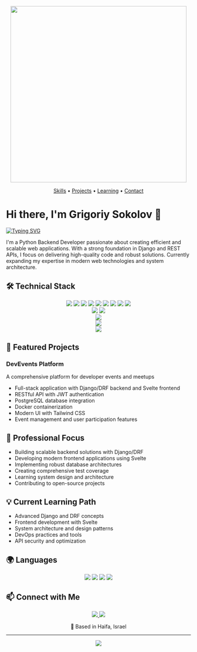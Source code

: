 <div align="center">
  <img src="https://user-images.githubusercontent.com/74038190/225813708-98b745f2-7d22-48cf-9150-083f1b00d6c9.gif" width="480" />
</div>

<div align="center">
  
[Skills](#-technical-stack) • [Projects](#-featured-projects) • [Learning](#-current-learning-path) • [Contact](#-connect-with-me)
  
</div>


# Hi there, I'm Grigoriy Sokolov 👋

[![Typing SVG](https://readme-typing-svg.herokuapp.com?font=Fira+Code&pause=1000&color=36BCF7&center=true&vCenter=true&width=435&lines=Python+Backend+Developer;Full+Stack+Enthusiast;Clean+Code+Advocate;Always+Learning+New+Technologies)](https://git.io/typing-svg)


I'm a Python Backend Developer passionate about creating efficient and scalable web applications. With a strong foundation in Django and REST APIs, I focus on delivering high-quality code and robust solutions. Currently expanding my expertise in modern web technologies and system architecture.

## 🛠 Technical Stack

<div align="center">
  <img src="https://img.shields.io/badge/Python-3776AB?style=for-the-badge&logo=python&logoColor=white" />
  <img src="https://img.shields.io/badge/Django-092E20?style=for-the-badge&logo=django&logoColor=white" />
  <img src="https://img.shields.io/badge/DRF-FF1709?style=for-the-badge&logo=django&logoColor=white" />
  <img src="https://img.shields.io/badge/Svelte-FF3E00?style=for-the-badge&logo=svelte&logoColor=white" />
  <img src="https://img.shields.io/badge/Tailwind_CSS-38B2AC?style=for-the-badge&logo=tailwind-css&logoColor=white" />
  <img src="https://img.shields.io/badge/PostgreSQL-316192?style=for-the-badge&logo=postgresql&logoColor=white" />
  <img src="https://img.shields.io/badge/Docker-2496ED?style=for-the-badge&logo=docker&logoColor=white" />
  <img src="https://img.shields.io/badge/Git-F05032?style=for-the-badge&logo=git&logoColor=white" />
  <img src="https://img.shields.io/badge/Pytest-0A9EDC?style=for-the-badge&logo=pytest&logoColor=white" />
</div>

<div align="center">
  <img src="https://github-readme-stats.vercel.app/api?username=SokolovG&show_icons=true&theme=tokyonight" />
  <img src="https://github-readme-streak-stats.herokuapp.com/?user=SokolovG&theme=tokyonight" />
</div>

<div align="center">
  <img src="https://github-readme-activity-graph.vercel.app/graph?username=SokolovG&theme=tokyo-night" />
</div>
<div align="center">
  <img src="https://github-readme-stats.vercel.app/api/top-langs/?username=SokolovG&layout=compact&theme=tokyonight" />
</div>
<div align="center">
  <img src="https://now-playing-codestackr.vercel.app/api/now-playing" />
</div>

## 🚀 Featured Projects

### DevEvents Platform
A comprehensive platform for developer events and meetups
- Full-stack application with Django/DRF backend and Svelte frontend
- RESTful API with JWT authentication
- PostgreSQL database integration
- Docker containerization
- Modern UI with Tailwind CSS
- Event management and user participation features

## 🎯 Professional Focus

- Building scalable backend solutions with Django/DRF
- Developing modern frontend applications using Svelte
- Implementing robust database architectures
- Creating comprehensive test coverage
- Learning system design and architecture
- Contributing to open-source projects

## 💡 Current Learning Path

- Advanced Django and DRF concepts
- Frontend development with Svelte
- System architecture and design patterns
- DevOps practices and tools
- API security and optimization

## 🌍 Languages

<div align="center">
  <img src="https://img.shields.io/badge/Russian-Native-blue?style=for-the-badge" />
  <img src="https://img.shields.io/badge/Hebrew-B2-green?style=for-the-badge" />
  <img src="https://img.shields.io/badge/English-A2-orange?style=for-the-badge" />
  <img src="https://img.shields.io/badge/German-A2-orange?style=for-the-badge" />
</div>

## 📫 Connect with Me

<p align="center">
  <a href="mailto:Sokolov_Gr@proton.me">
    <img src="https://img.shields.io/badge/ProtonMail-8B89CC?style=for-the-badge&logo=protonmail&logoColor=white" />
  </a>
  <a href="https://t.me/Sokolov_Gr">
    <img src="https://img.shields.io/badge/Telegram-2CA5E0?style=for-the-badge&logo=telegram&logoColor=white" />
  </a>
</p>

<p align="center">📍 Based in Haifa, Israel</p>

---
<p align="center">
  <img src="https://komarev.com/ghpvc/?username=sokolovgv&color=blueviolet&style=flat-square&label=Profile+Views" />
</p>
